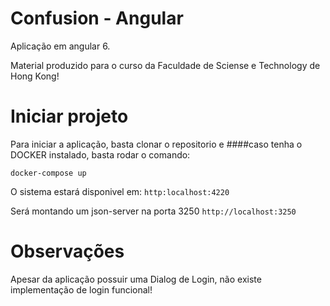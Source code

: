 # Confusion - Angular 

Aplicação em angular 6.

Material produzido para o curso da Faculdade de Sciense e Technology de Hong Kong!

# Iniciar projeto

Para iniciar a aplicação, basta clonar o repositorio e ####caso tenha o DOCKER instalado, basta rodar o comando:

`docker-compose up`

O sistema estará disponivel em:
`http:localhost:4220`

Será montando um json-server na porta 3250
`http://localhost:3250`

# Observações

Apesar da aplicação possuir uma Dialog de Login, não existe implementação de login funcional!
